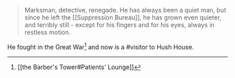 > Marksman, detective, renegade. He has always been a quiet man, but since he left the [[Suppression Bureau]], he has grown even quieter, and terribly still - except for his fingers and for his eyes, always in restless motion.

He fought in the Great War[^1] and now is a #visitor to Hush House.
[^1]: [[the Barber's Tower#Patients' Lounge]]